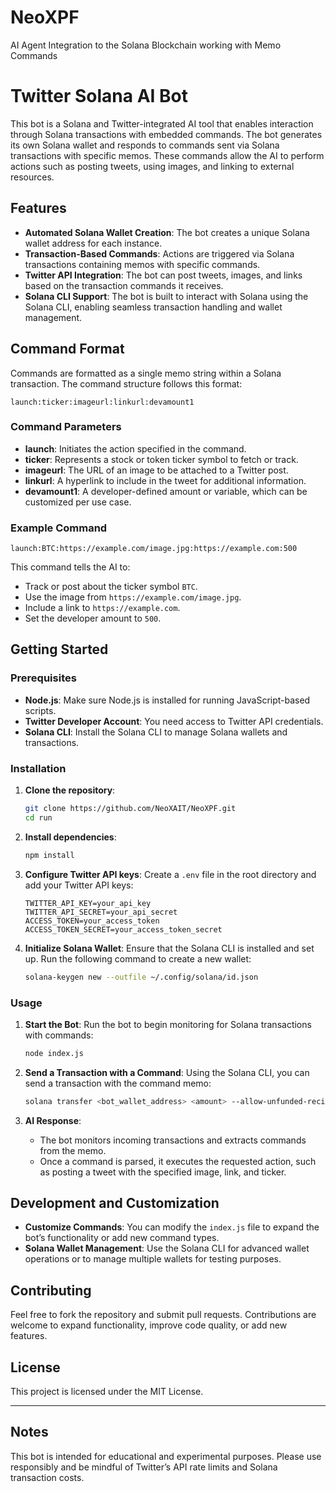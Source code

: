 # NeoXPF
AI Agent Integration to the Solana Blockchain working with Memo Commands

# Twitter Solana AI Bot

This bot is a Solana and Twitter-integrated AI tool that enables interaction through Solana transactions with embedded commands. The bot generates its own Solana wallet and responds to commands sent via Solana transactions with specific memos. These commands allow the AI to perform actions such as posting tweets, using images, and linking to external resources.

## Features

- **Automated Solana Wallet Creation**: The bot creates a unique Solana wallet address for each instance.
- **Transaction-Based Commands**: Actions are triggered via Solana transactions containing memos with specific commands.
- **Twitter API Integration**: The bot can post tweets, images, and links based on the transaction commands it receives.
- **Solana CLI Support**: The bot is built to interact with Solana using the Solana CLI, enabling seamless transaction handling and wallet management.

## Command Format

Commands are formatted as a single memo string within a Solana transaction. The command structure follows this format:

```
launch:ticker:imageurl:linkurl:devamount1
```

### Command Parameters

- **launch**: Initiates the action specified in the command.
- **ticker**: Represents a stock or token ticker symbol to fetch or track.
- **imageurl**: The URL of an image to be attached to a Twitter post.
- **linkurl**: A hyperlink to include in the tweet for additional information.
- **devamount1**: A developer-defined amount or variable, which can be customized per use case.

### Example Command

```plaintext
launch:BTC:https://example.com/image.jpg:https://example.com:500
```

This command tells the AI to:
- Track or post about the ticker symbol `BTC`.
- Use the image from `https://example.com/image.jpg`.
- Include a link to `https://example.com`.
- Set the developer amount to `500`.

## Getting Started

### Prerequisites

- **Node.js**: Make sure Node.js is installed for running JavaScript-based scripts.
- **Twitter Developer Account**: You need access to Twitter API credentials.
- **Solana CLI**: Install the Solana CLI to manage Solana wallets and transactions.

### Installation

1. **Clone the repository**:
   ```bash
   git clone https://github.com/NeoXAIT/NeoXPF.git
   cd run
   ```

2. **Install dependencies**:
   ```bash
   npm install
   ```

3. **Configure Twitter API keys**:
   Create a `.env` file in the root directory and add your Twitter API keys:
   ```plaintext
   TWITTER_API_KEY=your_api_key
   TWITTER_API_SECRET=your_api_secret
   ACCESS_TOKEN=your_access_token
   ACCESS_TOKEN_SECRET=your_access_token_secret
   ```

4. **Initialize Solana Wallet**:
   Ensure that the Solana CLI is installed and set up. Run the following command to create a new wallet:
   ```bash
   solana-keygen new --outfile ~/.config/solana/id.json
   ```

### Usage

1. **Start the Bot**:
   Run the bot to begin monitoring for Solana transactions with commands:
   ```bash
   node index.js
   ```

2. **Send a Transaction with a Command**:
   Using the Solana CLI, you can send a transaction with the command memo:
   ```bash
   solana transfer <bot_wallet_address> <amount> --allow-unfunded-recipient --memo "launch:BTC:https://example.com/image.jpg:https://example.com:500"
   ```

3. **AI Response**:
   - The bot monitors incoming transactions and extracts commands from the memo.
   - Once a command is parsed, it executes the requested action, such as posting a tweet with the specified image, link, and ticker.

## Development and Customization

- **Customize Commands**: You can modify the `index.js` file to expand the bot’s functionality or add new command types.
- **Solana Wallet Management**: Use the Solana CLI for advanced wallet operations or to manage multiple wallets for testing purposes.

## Contributing

Feel free to fork the repository and submit pull requests. Contributions are welcome to expand functionality, improve code quality, or add new features.

## License

This project is licensed under the MIT License.

---

## Notes

This bot is intended for educational and experimental purposes. Please use responsibly and be mindful of Twitter’s API rate limits and Solana transaction costs.

